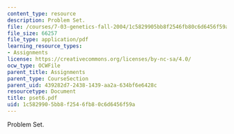 ```yaml
---
content_type: resource
description: Problem Set.
file: /courses/7-03-genetics-fall-2004/1c5829905bb8f2546fb80c6d6456f59a_pset6.pdf
file_size: 66257
file_type: application/pdf
learning_resource_types:
- Assignments
license: https://creativecommons.org/licenses/by-nc-sa/4.0/
ocw_type: OCWFile
parent_title: Assignments
parent_type: CourseSection
parent_uid: 439282d7-2438-1439-aa2a-634bf6e6428c
resourcetype: Document
title: pset6.pdf
uid: 1c582990-5bb8-f254-6fb8-0c6d6456f59a
---
```

Problem Set.